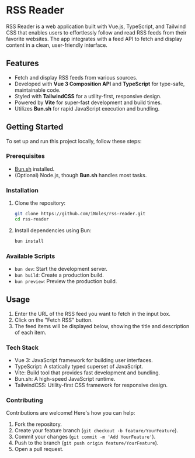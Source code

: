 # RSS Reader

RSS Reader is a web application built with Vue.js, TypeScript, and Tailwind CSS that enables users to effortlessly follow and read RSS feeds from their favorite websites. The app integrates with a feed API to fetch and display content in a clean, user-friendly interface.

## Features

- Fetch and display RSS feeds from various sources.
- Developed with **Vue 3 Composition API** and **TypeScript** for type-safe, maintainable code.
- Styled with **TailwindCSS** for a utility-first, responsive design.
- Powered by **Vite** for super-fast development and build times.
- Utilizes **Bun.sh** for rapid JavaScript execution and bundling.

## Getting Started

To set up and run this project locally, follow these steps:

### Prerequisites

- [Bun.sh](https://bun.sh/) installed.
- (Optional) Node.js, though **Bun.sh** handles most tasks.

### Installation

1. Clone the repository:

   ```bash
   git clone https://github.com/iNoles/rss-reader.git
   cd rss-reader
   ```
2. Install dependencies using Bun:

   ```bash
   bun install
   ```

### Available Scripts

- ``bun dev``: Start the development server.
- ``bun build``: Create a production build.
- ``bun preview``: Preview the production build.

## Usage

1. Enter the URL of the RSS feed you want to fetch in the input box.
2. Click on the "Fetch RSS" button.
3. The feed items will be displayed below, showing the title and description of each item.

### Tech Stack

- Vue 3: JavaScript framework for building user interfaces.
- TypeScript: A statically typed superset of JavaScript.
- Vite: Build tool that provides fast development and bundling.
- Bun.sh: A high-speed JavaScript runtime.
- TailwindCSS: Utility-first CSS framework for responsive design.

### Contributing

Contributions are welcome! Here's how you can help:
1. Fork the repository.
2. Create your feature branch (``git checkout -b feature/YourFeature``).
3. Commit your changes (``git commit -m 'Add YourFeature'``).
4. Push to the branch (``git push origin feature/YourFeature``).
5. Open a pull request.
